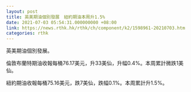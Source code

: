 ```yaml
---
layout: post
title: 英美期油個別發展　紐約期油本周升1.5%
date: 2021-07-03 05:54:31.000000000 +08:00
link: https://news.rthk.hk/rthk/ch/component/k2/1598961-20210703.htm
categories: rthk
---
```


英美期油個別發展。

倫敦布蘭特期油收報每桶76.17美元，升33美仙，升幅0.4%。本周累計微跌1美仙。

紐約期油收報每桶75.16美元，跌7美仙，跌幅0.1%。本周累計升1.5%。
